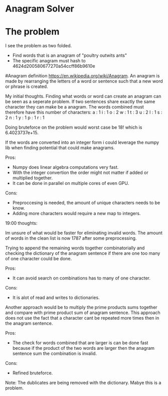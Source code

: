 # Anagram Solver
# The problem
I see the problem as two folded.

- Find words that is an anagram of "poultry outwits ants"
- The specific anagram must hash to 4624d200580677270a54ccff86b9610e

#Anagram definition
https://en.wikipedia.org/wiki/Anagram.
An anagram is made by rearranging the letters of a word or sentence such that a new word or phrase is created.



My initial thoughts.
Finding what words or word can create an anagram can be seen as a seperate problem.
If two sentences share exactly the same character they can make be a anagram.
The words combined must therefore have this number of characters:
a : 1
i : 1
o : 2
w : 1
t : 3
u : 2
l : 1
s : 2
n : 1
y : 1
p : 1
r : 1

Doing bruteforce on the problem would worst case be 18! which is 6.4023737e+15.


If the words are converted into an integer form i could leverage the numpy lib when finding potential
that could make anagrams.

Pros:

- Numpy does linear algebra computations very fast.
- With the integer convertion the order might not matter
  if added or multiplied together.
- It can be done in parallel on multiple cores of even GPU.

Cons:

- Preproccesing is needed, the amount of unique characters needs to be know.
- Adding more characters would require a new map to integers.



19:00 thoughts:

Im unsure of what would be faster for eliminating invalid words.
The amount of words in the clean list is now 1787 after some preprocessing.

Trying to append the remaining words together combinatorially and checking the dictionary
of the anagram sentence if there are one too many of one character could be done.

Pros:

- It can avoid search on combinations has to many of one character.

Cons:

- It is alot of read and writes to dictionaries.


Another approach would be to multiply the prime products sums together and compare with
prime product sum of anagram sentence. This approach does not use the fact that a character
cant be repeated more times then in the anagram sentence.

Pros:

- The check for words combined that are larger is can be done fast
because if the product of the two words are larger then the anagram sentence sum
the combination is invalid.

Cons:

- Refined bruteforce.

Note:
The dublicates are being removed with the dictionary. Mabye this is a problem.










